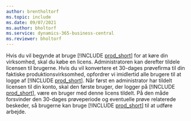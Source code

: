 ```yaml
---
author: brentholtorf
ms.topic: include
ms.date: 09/07/2021
ms.author: bholtorf
ms.service: dynamics-365-business-central
ms.reviewer: bholtorf
---
```

Hvis du vil begynde at bruge [!INCLUDE [prod_short](../includes/prod_short.md)] for at køre din virksomhed, skal du købe en licens. Administratoren kan derefter tildele licensen til brugerne. Hvis du vil konvertere et 30-dages prøvefirma til din faktiske produktionsvirksomhed, opfordrer vi imidlertid alle brugere til at logge af [!INCLUDE [prod_short](../includes/prod_short.md)]. Når først en administrator har tildelt licensen til din konto, skal den første bruger, der logger på [!INCLUDE [prod_short](../includes/prod_short.md)], være en bruger med denne licens tildelt. På den måde forsvinder den 30-dages prøveperiode og eventuelle prøve relaterede beskeder, så brugerne kan bruge [!INCLUDE [prod_short](../includes/prod_short.md)] til at udføre arbejde.
